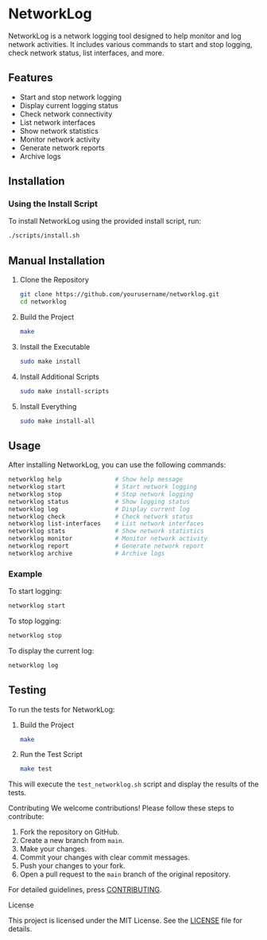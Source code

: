 # NetworkLog

NetworkLog is a network logging tool designed to help monitor and log network activities. It includes various commands to start and stop logging, check network status, list interfaces, and more.

## Features

- Start and stop network logging
- Display current logging status
- Check network connectivity
- List network interfaces
- Show network statistics
- Monitor network activity
- Generate network reports
- Archive logs

## Installation

### Using the Install Script

To install NetworkLog using the provided install script, run:

```sh
./scripts/install.sh
```

## Manual Installation

1. Clone the Repository

   ```sh
   git clone https://github.com/yourusername/networklog.git
   cd networklog
   ```
   
2. Build the Project

   ```sh
   make
   ```
3. Install the Executable

   ```sh
   sudo make install
   ```
   
4. Install Additional Scripts

   ```sh
   sudo make install-scripts
   ```
   
5. Install Everything

   ```sh
   sudo make install-all
   ```
   
## Usage

After installing NetworkLog, you can use the following commands:

   ```sh
   networklog help               # Show help message
   networklog start              # Start network logging
   networklog stop               # Stop network logging
   networklog status             # Show logging status
   networklog log                # Display current log
   networklog check              # Check network status
   networklog list-interfaces    # List network interfaces
   networklog stats              # Show network statistics
   networklog monitor            # Monitor network activity
   networklog report             # Generate network report
   networklog archive            # Archive logs
   ```

### Example

To start logging:

   ```sh
   networklog start
   ```

To stop logging:

   ```sh
   networklog stop
   ```

To display the current log:

   ```sh
   networklog log
   ```

## Testing

To run the tests for NetworkLog:

1. Build the Project

   ```sh
   make
   ```
   
2. Run the Test Script

   ```sh
   make test
   ```
   
This will execute the `test_networklog.sh` script and display the results of the tests.

Contributing
We welcome contributions! Please follow these steps to contribute:

1. Fork the repository on GitHub.
2. Create a new branch from `main`.
3. Make your changes.
4. Commit your changes with clear commit messages.
5. Push your changes to your fork.
6. Open a pull request to the `main` branch of the original repository.

For detailed guidelines,  press [CONTRIBUTING](c.md).

License

This project is licensed under the MIT License. See the [LICENSE](LICENSE) file for details.
